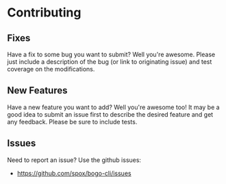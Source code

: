 # Contributing

## Fixes

Have a fix to some bug you want to submit? Well you're
awesome. Please just include a description of the bug
(or link to originating issue) and test coverage on the
modifications.

## New Features

Have a new feature you want to add? Well you're awesome
too! It may be a good idea to submit an issue first to
describe the desired feature and get any feedback. Please
be sure to include tests.

## Issues

Need to report an issue? Use the github issues:

* https://github.com/spox/bogo-cli/issues
